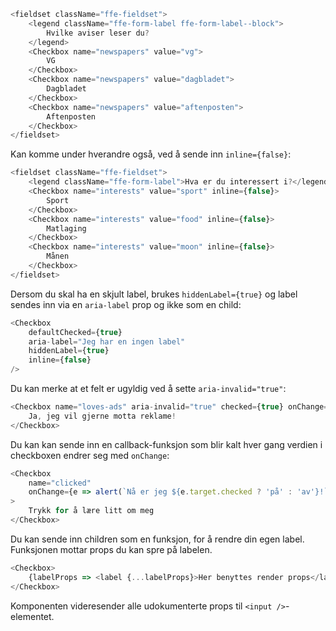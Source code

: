 ```js
<fieldset className="ffe-fieldset">
    <legend className="ffe-form-label ffe-form-label--block">
        Hvilke aviser leser du?
    </legend>
    <Checkbox name="newspapers" value="vg">
        VG
    </Checkbox>
    <Checkbox name="newspapers" value="dagbladet">
        Dagbladet
    </Checkbox>
    <Checkbox name="newspapers" value="aftenposten">
        Aftenposten
    </Checkbox>
</fieldset>
```

Kan komme under hverandre også, ved å sende inn `inline={false}`:

```js
<fieldset className="ffe-fieldset">
    <legend className="ffe-form-label">Hva er du interessert i?</legend>
    <Checkbox name="interests" value="sport" inline={false}>
        Sport
    </Checkbox>
    <Checkbox name="interests" value="food" inline={false}>
        Matlaging
    </Checkbox>
    <Checkbox name="interests" value="moon" inline={false}>
        Månen
    </Checkbox>
</fieldset>
```

Dersom du skal ha en skjult label, brukes `hiddenLabel={true}` og label sendes inn via en `aria-label` prop og ikke som en child:

```js
<Checkbox
    defaultChecked={true}
    aria-label="Jeg har en ingen label"
    hiddenLabel={true}
    inline={false}
/>
```

Du kan merke at et felt er ugyldig ved å sette `aria-invalid="true"`:

```js
<Checkbox name="loves-ads" aria-invalid="true" checked={true} onChange={f => f}>
    Ja, jeg vil gjerne motta reklame!
</Checkbox>
```

Du kan kan sende inn en callback-funksjon som blir kalt hver gang verdien i checkboxen endrer
seg med `onChange`:

```js
<Checkbox
    name="clicked"
    onChange={e => alert(`Nå er jeg ${e.target.checked ? 'på' : 'av'}!`)}
>
    Trykk for å lære litt om meg
</Checkbox>
```

Du kan sende inn children som en funksjon, for å rendre din egen label. Funksjonen mottar props
du kan spre på labelen.

```js
<Checkbox>
    {labelProps => <label {...labelProps}>Her benyttes render props</label>}
</Checkbox>
```

Komponenten videresender alle udokumenterte props til `<input />`-elementet.
